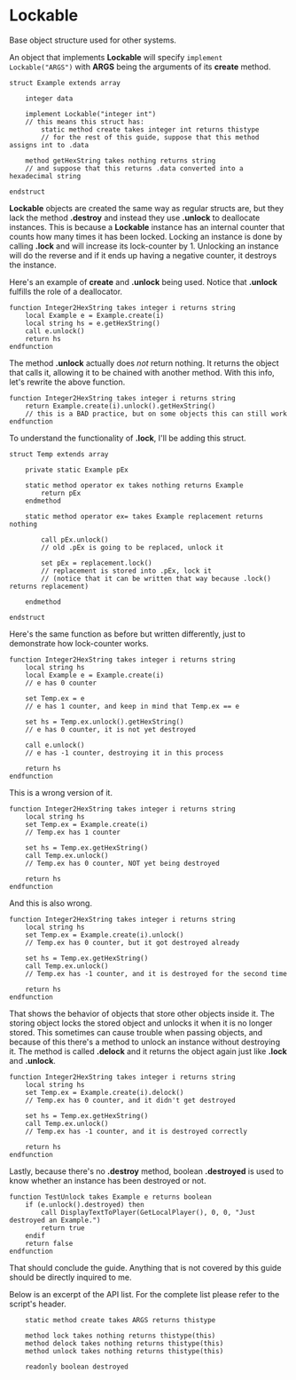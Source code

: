 # Lockable

Base object structure used for other systems.

An object that implements **Lockable** will specify `implement Lockable("ARGS")` with **ARGS** being the arguments of its **create** method.

```
struct Example extends array

	integer data

	implement Lockable("integer int")
	// this means this struct has:
		static method create takes integer int returns thistype
		// for the rest of this guide, suppose that this method assigns int to .data

	method getHexString takes nothing returns string
	// and suppose that this returns .data converted into a hexadecimal string

endstruct
```

**Lockable** objects are created the same way as regular structs are, but they lack the method **.destroy** and instead they use **.unlock** to deallocate instances. This is because a **Lockable** instance has an internal counter that counts how many times it has been locked. Locking an instance is done by calling **.lock** and will increase its lock-counter by 1. Unlocking an instance will do the reverse and if it ends up having a negative counter, it destroys the instance.

Here's an example of **create** and **.unlock** being used. Notice that **.unlock** fulfills the role of a deallocator.

```
function Integer2HexString takes integer i returns string
	local Example e = Example.create(i)
	local string hs = e.getHexString()
	call e.unlock()
	return hs
endfunction
```

The method **.unlock** actually does _not_ return nothing. It returns the object that calls it, allowing it to be chained with another method. With this info, let's rewrite the above function.

```
function Integer2HexString takes integer i returns string
	return Example.create(i).unlock().getHexString()
	// this is a BAD practice, but on some objects this can still work
endfunction
```

To understand the functionality of **.lock**, I'll be adding this struct.

```
struct Temp extends array

	private static Example pEx

	static method operator ex takes nothing returns Example
		return pEx
	endmethod

	static method operator ex= takes Example replacement returns nothing

		call pEx.unlock()
		// old .pEx is going to be replaced, unlock it

		set pEx = replacement.lock()
		// replacement is stored into .pEx, lock it
		// (notice that it can be written that way because .lock() returns replacement)

	endmethod

endstruct
```

Here's the same function as before but written differently, just to demonstrate how lock-counter works.

```
function Integer2HexString takes integer i returns string
	local string hs
	local Example e = Example.create(i)
	// e has 0 counter

	set Temp.ex = e
	// e has 1 counter, and keep in mind that Temp.ex == e

	set hs = Temp.ex.unlock().getHexString()
	// e has 0 counter, it is not yet destroyed

	call e.unlock()
	// e has -1 counter, destroying it in this process

	return hs
endfunction
```

This is a wrong version of it.

```
function Integer2HexString takes integer i returns string
	local string hs
	set Temp.ex = Example.create(i)
	// Temp.ex has 1 counter

	set hs = Temp.ex.getHexString()
	call Temp.ex.unlock()
	// Temp.ex has 0 counter, NOT yet being destroyed

	return hs
endfunction
```

And this is also wrong.

```
function Integer2HexString takes integer i returns string
	local string hs
	set Temp.ex = Example.create(i).unlock()
	// Temp.ex has 0 counter, but it got destroyed already

	set hs = Temp.ex.getHexString()
	call Temp.ex.unlock()
	// Temp.ex has -1 counter, and it is destroyed for the second time

	return hs
endfunction
```

That shows the behavior of objects that store other objects inside it. The storing object locks the stored object and unlocks it when it is no longer stored. This sometimes can cause trouble when passing objects, and because of this there's a method to unlock an instance without destroying it. The method is called **.delock** and it returns the object again just like **.lock** and **.unlock**.

```
function Integer2HexString takes integer i returns string
	local string hs
	set Temp.ex = Example.create(i).delock()
	// Temp.ex has 0 counter, and it didn't get destroyed

	set hs = Temp.ex.getHexString()
	call Temp.ex.unlock()
	// Temp.ex has -1 counter, and it is destroyed correctly

	return hs
endfunction
```

Lastly, because there's no **.destroy** method, boolean **.destroyed** is used to know whether an instance has been destroyed or not.

```
function TestUnlock takes Example e returns boolean
	if (e.unlock().destroyed) then
		call DisplayTextToPlayer(GetLocalPlayer(), 0, 0, "Just destroyed an Example.")
		return true
	endif
	return false
endfunction
```

That should conclude the guide. Anything that is not covered by this guide should be directly inquired to me.

Below is an excerpt of the API list. For the complete list please refer to the script's header.

```
	static method create takes ARGS returns thistype

	method lock takes nothing returns thistype(this)
	method delock takes nothing returns thistype(this)
	method unlock takes nothing returns thistype(this)

	readonly boolean destroyed

```
